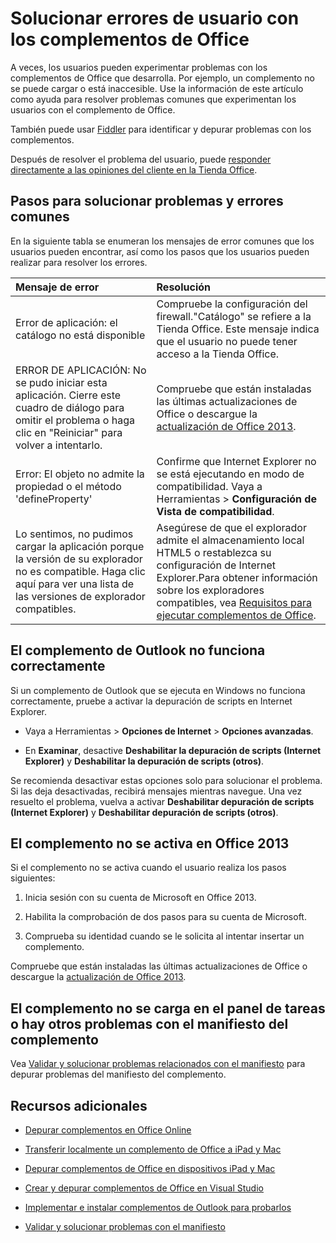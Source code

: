 
# <a name="troubleshoot-user-errors-with-office-add-ins"></a>Solucionar errores de usuario con los complementos de Office

A veces, los usuarios pueden experimentar problemas con los complementos de Office que desarrolla. Por ejemplo, un complemento no se puede cargar o está inaccesible. Use la información de este artículo como ayuda para resolver problemas comunes que experimentan los usuarios con el complemento de Office. 

También puede usar [Fiddler](http://www.telerik.com/fiddler) para identificar y depurar problemas con los complementos.

Después de resolver el problema del usuario, puede [responder directamente a las opiniones del cliente en la Tienda Office](https://msdn.microsoft.com/library/jj635874.aspx).

## <a name="common-errors-and-troubleshooting-steps"></a>Pasos para solucionar problemas y errores comunes

En la siguiente tabla se enumeran los mensajes de error comunes que los usuarios pueden encontrar, así como los pasos que los usuarios pueden realizar para resolver los errores.



|**Mensaje de error**|**Resolución**|
|:-----|:-----|
|Error de aplicación: el catálogo no está disponible|Compruebe la configuración del firewall."Catálogo" se refiere a la Tienda Office. Este mensaje indica que el usuario no puede tener acceso a la Tienda Office.|
|ERROR DE APLICACIÓN: No se pudo iniciar esta aplicación. Cierre este cuadro de diálogo para omitir el problema o haga clic en "Reiniciar" para volver a intentarlo.|Compruebe que están instaladas las últimas actualizaciones de Office o descargue la [actualización de Office 2013](https://support.microsoft.com/en-us/kb/2986156/).|
|Error: El objeto no admite la propiedad o el método 'defineProperty'|Confirme que Internet Explorer no se está ejecutando en modo de compatibilidad. Vaya a Herramientas >  **Configuración de Vista de compatibilidad**.|
|Lo sentimos, no pudimos cargar la aplicación porque la versión de su explorador no es compatible. Haga clic aquí para ver una lista de las versiones de explorador compatibles.|Asegúrese de que el explorador admite el almacenamiento local HTML5 o restablezca su configuración de Internet Explorer.Para obtener información sobre los exploradores compatibles, vea [Requisitos para ejecutar complementos de Office](../../docs/overview/requirements-for-running-office-add-ins.md).|

## <a name="outlook-add-in-doesnt-work-correctly"></a>El complemento de Outlook no funciona correctamente

Si un complemento de Outlook que se ejecuta en Windows no funciona correctamente, pruebe a activar la depuración de scripts en Internet Explorer. 


- Vaya a Herramientas >  **Opciones de Internet** > **Opciones avanzadas**.
    
- En  **Examinar**, desactive  **Deshabilitar la depuración de scripts (Internet Explorer)** y **Deshabilitar la depuración de scripts (otros)**.
    
Se recomienda desactivar estas opciones solo para solucionar el problema. Si las deja desactivadas, recibirá mensajes mientras navegue. Una vez resuelto el problema, vuelva a activar  **Deshabilitar depuración de scripts (Internet Explorer)** y **Deshabilitar depuración de scripts (otros)**.


## <a name="add-in-doesnt-activate-in-office-2013"></a>El complemento no se activa en Office 2013

Si el complemento no se activa cuando el usuario realiza los pasos siguientes:


1. Inicia sesión con su cuenta de Microsoft en Office 2013.
    
2. Habilita la comprobación de dos pasos para su cuenta de Microsoft.
    
3. Comprueba su identidad cuando se le solicita al intentar insertar un complemento.
    
Compruebe que están instaladas las últimas actualizaciones de Office o descargue la [actualización de Office 2013](https://support.microsoft.com/en-us/kb/2986156/).

## <a name="add-in-doesnt-load-in-task-pane-or-other-issues-with-the-add-in-manifest"></a>El complemento no se carga en el panel de tareas o hay otros problemas con el manifiesto del complemento

Vea [Validar y solucionar problemas relacionados con el manifiesto](troubleshoot-manifest.md) para depurar problemas del manifiesto del complemento.

## <a name="additional-resources"></a>Recursos adicionales



- [Depurar complementos en Office Online](../testing/debug-add-ins-in-office-online.md)
    
- [Transferir localmente un complemento de Office a iPad y Mac](../testing/sideload-an-office-add-in-on-ipad-and-mac.md)
    
- [Depurar complementos de Office en dispositivos iPad y Mac](../testing/debug-office-add-ins-on-ipad-and-mac.md)
    
- [Crear y depurar complementos de Office en Visual Studio](../../docs/get-started/create-and-debug-office-add-ins-in-visual-studio.md)
    
- [Implementar e instalar complementos de Outlook para probarlos](../outlook/testing-and-tips.md)
    
- [Validar y solucionar problemas con el manifiesto](troubleshoot-manifest.md)
    
